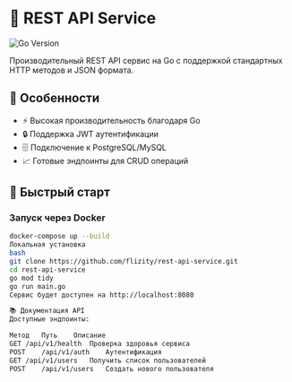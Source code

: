 # 🚀 REST API Service

![Go Version](https://img.shields.io/badge/Go-1.21%2B-blue)

Производительный REST API сервис на Go с поддержкой стандартных HTTP методов и JSON формата.

## 📌 Особенности

- ⚡ Высокая производительность благодаря Go
- 🔒 Поддержка JWT аутентификации 
- 🗄️ Подключение к PostgreSQL/MySQL
- 📈 Готовые эндпоинты для CRUD операций

## 🏁 Быстрый старт

### Запуск через Docker
```bash
docker-compose up --build
Локальная установка
bash
git clone https://github.com/flizity/rest-api-service.git
cd rest-api-service
go mod tidy
go run main.go
Сервис будет доступен на http://localhost:8080

📚 Документация API
Доступные эндпоинты:

Метод	Путь	Описание
GET	/api/v1/health	Проверка здоровья сервиса
POST	/api/v1/auth	Аутентификация
GET	/api/v1/users	Получить список пользователей
POST	/api/v1/users	Создать нового пользователя

